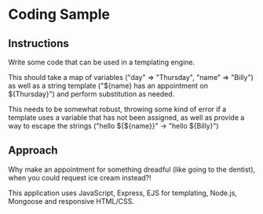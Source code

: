 # Coding Sample

## Instructions

Write some code that can be used in a templating engine.

This should take a map of variables ("day" => "Thursday", "name" => "Billy") as well as a string template ("${name} has an appointment on ${Thursday}") and perform substitution as needed.

This needs to be somewhat robust, throwing some kind of error if a template uses a variable that has not been assigned, as well as provide a way to escape the strings ("hello ${${name}}" -> "hello ${Billy}")

## Approach

Why make an appointment for something dreadful (like going to the dentist), when you could request ice cream instead?!

This application uses JavaScript, Express, EJS for templating, Node.js, Mongoose and responsive HTML/CSS.
